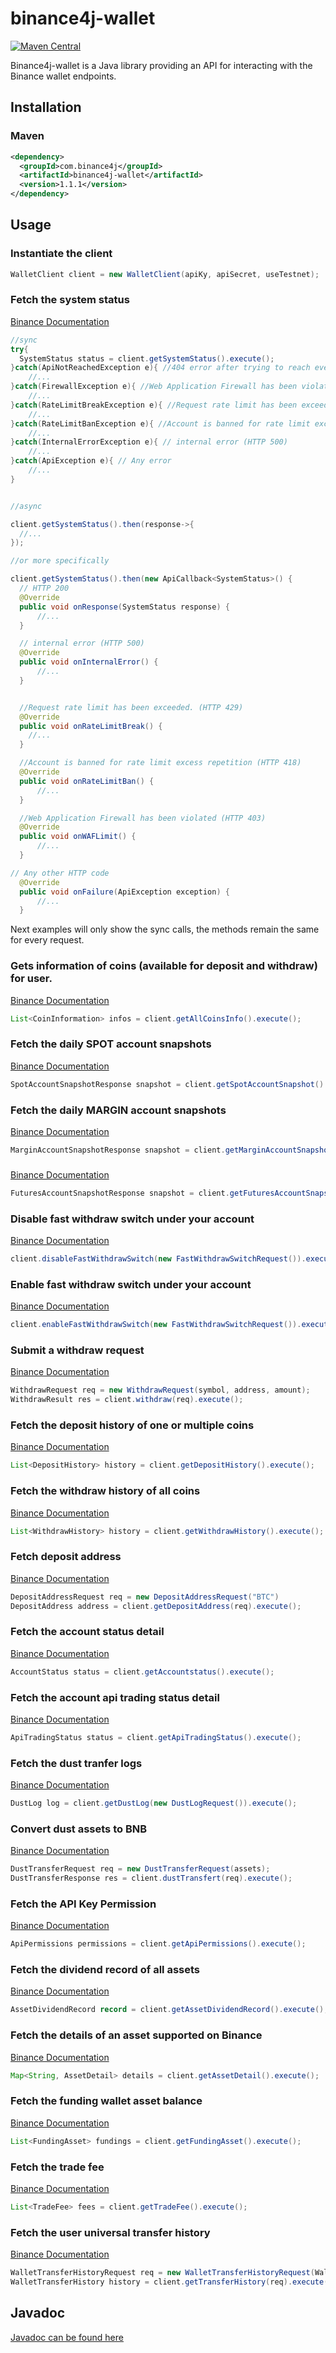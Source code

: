 # binance4j-wallet

[![Maven Central](https://maven-badges.herokuapp.com/maven-central/com.binance4j/binance4j-wallet/badge.svg)](https://maven-badges.herokuapp.com/maven-central/com.binance4j/binance4j-wallet/badge.svg)

Binance4j-wallet is a Java library providing an API for interacting with the Binance wallet endpoints.

## Installation

### Maven

```xml
<dependency>
  <groupId>com.binance4j</groupId>
  <artifactId>binance4j-wallet</artifactId>
  <version>1.1.1</version>
</dependency>
```

## Usage

### Instantiate the client

```java
WalletClient client = new WalletClient(apiKy, apiSecret, useTestnet);
```

### Fetch the system status

[Binance Documentation](https://binance-docs.github.io/apidocs/spot/en#system-status-system)

```java
//sync
try{
  SystemStatus status = client.getSystemStatus().execute();
}catch(ApiNotReachedException e){ //404 error after trying to reach every server
    //...
}catch(FirewallException e){ //Web Application Firewall has been violated (HTTP 403)
    //...
}catch(RateLimitBreakException e){ //Request rate limit has been exceeded. (HTTP 429)
    //...
}catch(RateLimitBanException e){ //Account is banned for rate limit excess repetition (HTTP 418)
    //...
}catch(InternalErrorException e){ // internal error (HTTP 500)
    //...
}catch(ApiException e){ // Any error
    //...
}


//async

client.getSystemStatus().then(response->{
  //...
});

//or more specifically

client.getSystemStatus().then(new ApiCallback<SystemStatus>() {
  // HTTP 200
  @Override
  public void onResponse(SystemStatus response) {
      //...
  }

  // internal error (HTTP 500)
  @Override
  public void onInternalError() {
      //...
  } 


  //Request rate limit has been exceeded. (HTTP 429)
  @Override
  public void onRateLimitBreak() {
    //...
  }

  //Account is banned for rate limit excess repetition (HTTP 418)
  @Override
  public void onRateLimitBan() {
      //...
  }

  //Web Application Firewall has been violated (HTTP 403)
  @Override
  public void onWAFLimit() {
      //...
  }

// Any other HTTP code
  @Override
  public void onFailure(ApiException exception) {
      //...
  }
```

Next examples will only show the sync calls, the methods remain the same for every request.

### Gets information of coins (available for deposit and withdraw) for user.

[Binance Documentation](https://binance-docs.github.io/apidocs/spot/en/#all-coins-39-information-user_data)

```java
List<CoinInformation> infos = client.getAllCoinsInfo().execute();
```

### Fetch the daily SPOT account snapshots

[Binance Documentation](https://binance-docs.github.io/apidocs/spot/en/#daily-account-snapshot-user_data)

```java
SpotAccountSnapshotResponse snapshot = client.getSpotAccountSnapshot().execute();
```

### Fetch the daily MARGIN account snapshots

[Binance Documentation](https://binance-docs.github.io/apidocs/spot/en/#daily-account-snapshot-user_data)

```java
MarginAccountSnapshotResponse snapshot = client.getMarginAccountSnapshot().execute();
```

### 

[Binance Documentation](https://binance-docs.github.io/apidocs/spot/en/#daily-account-snapshot-user_data)

```java
FuturesAccountSnapshotResponse snapshot = client.getFuturesAccountSnapshot().execute();
```

### Disable fast withdraw switch under your account

[Binance Documentation](https://binance-docs.github.io/apidocs/spot/en/#disable-fast-withdraw-switch-user_data)

```java
client.disableFastWithdrawSwitch(new FastWithdrawSwitchRequest()).execute();
```

### Enable fast withdraw switch under your account

[Binance Documentation](https://binance-docs.github.io/apidocs/spot/en/#enable-fast-withdraw-switch-user_data)

```java
client.enableFastWithdrawSwitch(new FastWithdrawSwitchRequest()).execute();
```

### Submit a withdraw request

[Binance Documentation](https://binance-docs.github.io/apidocs/spot/en/#withdraw-user_data)

```java
WithdrawRequest req = new WithdrawRequest(symbol, address, amount);
WithdrawResult res = client.withdraw(req).execute();
```

### Fetch the deposit history of one or multiple coins

[Binance Documentation](https://binance-docs.github.io/apidocs/spot/en/#deposit-history-supporting-network-user_data)

```java
List<DepositHistory> history = client.getDepositHistory().execute();
```

### Fetch the withdraw history of all coins

[Binance Documentation](https://binance-docs.github.io/apidocs/spot/en/#withdraw-history-supporting-network-user_data)

```java
List<WithdrawHistory> history = client.getWithdrawHistory().execute();
```

### Fetch deposit address

[Binance Documentation](https://binance-docs.github.io/apidocs/spot/en/#deposit-address-supporting-network-user_data)

```java
DepositAddressRequest req = new DepositAddressRequest("BTC")
DepositAddress address = client.getDepositAddress(req).execute();
```

### Fetch the account status detail

[Binance Documentation](https://binance-docs.github.io/apidocs/spot/en/#deposit-address-supporting-network-user_data)

```java
AccountStatus status = client.getAccountstatus().execute();
```

### Fetch the account api trading status detail

[Binance Documentation](https://binance-docs.github.io/apidocs/spot/en/#account-api-trading-status-user_data)

```java
ApiTradingStatus status = client.getApiTradingStatus().execute();
```

### Fetch the dust tranfer logs

[Binance Documentation](https://binance-docs.github.io/apidocs/spot/en/#dustlog-user_data)

```java
DustLog log = client.getDustLog(new DustLogRequest()).execute();
```

### Convert dust assets to BNB

[Binance Documentation](https://binance-docs.github.io/apidocs/spot/en/#dust-transfer-user_data)

```java
DustTransferRequest req = new DustTransferRequest(assets);
DustTransferResponse res = client.dustTransfert(req).execute();
```

### Fetch the API Key Permission

[Binance Documentation](https://binance-docs.github.io/apidocs/spot/en/#get-api-key-permission-user_data)

```java
ApiPermissions permissions = client.getApiPermissions().execute();
```

### Fetch the dividend record of all assets

[Binance Documentation](https://binance-docs.github.io/apidocs/spot/en/#asset-dividend-record-user_data)

```java
AssetDividendRecord record = client.getAssetDividendRecord().execute();
```

### Fetch the details of an asset supported on Binance

[Binance Documentation](https://binance-docs.github.io/apidocs/spot/en/#asset-detail-user_data)

```java
Map<String, AssetDetail> details = client.getAssetDetail().execute();
```

### Fetch the funding wallet asset balance

[Binance Documentation](https://binance-docs.github.io/apidocs/spot/en/#query-user-universal-transfer-history-user_data)

```java
List<FundingAsset> fundings = client.getFundingAsset().execute();
```

### Fetch the trade fee

[Binance Documentation](https://binance-docs.github.io/apidocs/spot/en/#trade-fee-user_data)

```java
List<TradeFee> fees = client.getTradeFee().execute();
```

### Fetch the user universal transfer history

[Binance Documentation](https://binance-docs.github.io/apidocs/spot/en/#query-user-universal-transfer-history-user_data)

```java
WalletTransferHistoryRequest req = new WalletTransferHistoryRequest(WalletTransferType.MAIN_FUNDING);
WalletTransferHistory history = client.getTransferHistory(req).execute();
```

## Javadoc

[Javadoc can be found here](https://binance4j.github.io/binance4j-wallet/)
